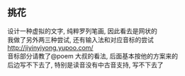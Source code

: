
## 挑花  

设计一种虚拟的文字, 纯粹罗列笔画, 因此看去是网状的  
我做了另外两三种尝试, 还有输入法和对应音标的尝试  
http://jiyinyiyong.yupoo.com/  
音标部分请教了@poem 大叔的看法, 后面基本按他的方案来的  
后边写不下去了, 特别是读音没有中古音支持, 写不下去了  
